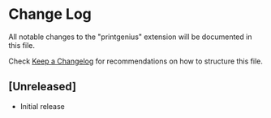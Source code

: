 # Change Log

All notable changes to the "printgenius" extension will be documented in this file.

Check [Keep a Changelog](http://keepachangelog.com/) for recommendations on how to structure this file.

## [Unreleased]

- Initial release